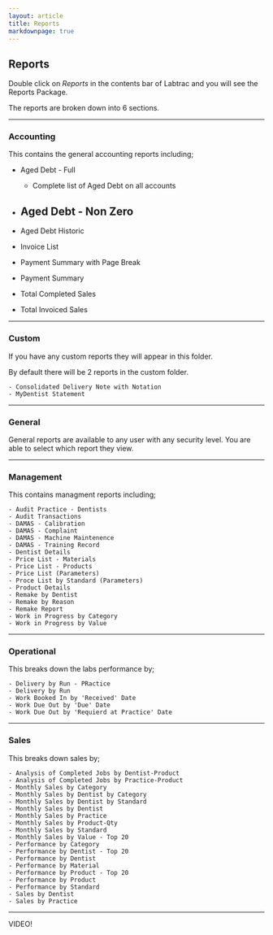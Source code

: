 ```yaml
---
layout: article
title: Reports
markdownpage: true
---
```


## Reports



Double click on *Reports* in the contents bar of Labtrac and you will see the Reports Package.

The reports are broken down into 6 sections.

---

### Accounting

This contains the general accounting reports including;

+ Aged Debt - Full
    - Complete list of Aged Debt on all accounts
    
+ Aged Debt - Non Zero
    -
    
+ Aged Debt Historic
+ Invoice List
+ Payment Summary with Page Break
+ Payment Summary
+ Total Completed Sales
+ Total Invoiced Sales
    
---

### Custom

If you have any custom reports they will appear in this folder.

By default there will be 2 reports in the custom folder.

    - Consolidated Delivery Note with Notation
    - MyDentist Statement

---

### General

General reports are available to any user with any security level. You are able to select which report they view.

---
    
### Management

This contains managment reports including;

    - Audit Practice - Dentists
    - Audit Transactions
    - DAMAS - Calibration
    - DAMAS - Complaint
    - DAMAS - Machine Maintenence
    - DAMAS - Training Record
    - Dentist Details
    - Price List - Materials
    - Price List - Products
    - Price List (Parameters)
    - Proce List by Standard (Parameters)
    - Product Details
    - Remake by Dentist
    - Remake by Reason
    - Remake Report
    - Work in Progress by Category
    - Work in Progress by Value

---

### Operational    

This breaks down the labs performance by;

    - Delivery by Run - PRactice
    - Delivery by Run
    - Work Booked In by 'Received' Date
    - Work Due Out by 'Due' Date
    - Work Due Out by 'Requierd at Practice' Date

---

### Sales    

This breaks down sales by;

    - Analysis of Completed Jobs by Dentist-Product
    - Analysis of Completed Jobs by Practice-Product
    - Monthly Sales by Category
    - Monthly Sales by Dentist by Category
    - Monthly Sales by Dentist by Standard
    - Monthly Sales by Dentist
    - Monthly Sales by Practice
    - Monthly Sales by Product-Qty
    - Monthly Sales by Standard
    - Monthly Sales by Value - Top 20 
    - Performance by Category
    - Performance by Dentist - Top 20
    - Performance by Dentist
    - Performance by Material
    - Performance by Product - Top 20 
    - Performance by Product
    - Performance by Standard
    - Sales by Dentist
    - Sales by Practice

---
    
VIDEO!
